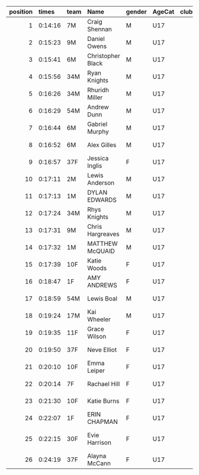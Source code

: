 |   position | times   | team   | Name              | gender   | AgeCat   |   clubnumber | Club name                  | Website                               |
|-----------:|:--------|:-------|:------------------|:---------|:---------|-------------:|:---------------------------|:--------------------------------------|
|          1 | 0:14:16 | 7M     | Craig Shennan     | M        | U17      |            7 | Giffnock North AC          | https://www.giffnocknorth.co.uk/      |
|          2 | 0:15:23 | 9M     | Daniel Owens      | M        | U17      |            9 | Garscube Harriers          | https://www.garscubeharriers.org.uk/  |
|          3 | 0:15:41 | 6M     | Christopher Black | M        | U17      |            6 | Cambuslang Harriers        | https://cambuslangharriers.org/       |
|          4 | 0:15:56 | 34M    | Ryan Knights      | M        | U17      |           34 | Kilbarchan AAC             | https://kilbarchanaac.org.uk/         |
|          5 | 0:16:26 | 34M    | Rhuridh Miller    | M        | U17      |           34 | Kilbarchan AAC             | https://kilbarchanaac.org.uk/         |
|          6 | 0:16:29 | 54M    | Andrew Dunn       | M        | U17      |           54 | VP-Glasgow                 | https://www.vp-glasgow.com            |
|          7 | 0:16:44 | 6M     | Gabriel Murphy    | M        | U17      |            6 | Cambuslang Harriers        | https://cambuslangharriers.org/       |
|          8 | 0:16:52 | 6M     | Alex Gilles       | M        | U17      |            6 | Cambuslang Harriers        | https://cambuslangharriers.org/       |
|          9 | 0:16:57 | 37F    | Jessica Inglis    | F        | U17      |           37 | Law & District AAC         | http://www.lawaac.co.uk/              |
|         10 | 0:17:11 | 2M     | Lewis Anderson    | M        | U17      |            2 | Kilmarnock H&AC            | http://www.kilmarnockharriers.com/    |
|         11 | 0:17:13 | 1M     | DYLAN EDWARDS     | M        | U17      |            1 | East Kilbride AC           | http://www.ekac.org.uk/               |
|         12 | 0:17:24 | 34M    | Rhys Knights      | M        | U17      |           34 | Kilbarchan AAC             | https://kilbarchanaac.org.uk/         |
|         13 | 0:17:31 | 9M     | Chris Hargreaves  | M        | U17      |            9 | Garscube Harriers          | https://www.garscubeharriers.org.uk/  |
|         14 | 0:17:32 | 1M     | MATTHEW McQUAID   | M        | U17      |            1 | East Kilbride AC           | http://www.ekac.org.uk/               |
|         15 | 0:17:39 | 10F    | Katie Woods       | F        | U17      |           10 | Shettleston Harriers       | http://shettlestonharriers.org.uk/    |
|         16 | 0:18:47 | 1F     | AMY ANDREWS       | F        | U17      |            1 | East Kilbride AC           | http://www.ekac.org.uk/               |
|         17 | 0:18:59 | 54M    | Lewis Boal        | M        | U17      |           54 | VP-Glasgow                 | https://www.vp-glasgow.com            |
|         18 | 0:19:24 | 17M    | Kai Wheeler       | M        | U17      |           17 | Calderglen Harriers        | http://www.calderglenharriers.org.uk/ |
|         19 | 0:19:35 | 11F    | Grace Wilson      | F        | U17      |           11 | Airdrie Harriers           | http://airdrieharriers.org/           |
|         20 | 0:19:50 | 37F    | Neve Elliot       | F        | U17      |           37 | Law & District AAC         | http://www.lawaac.co.uk/              |
|         21 | 0:20:10 | 10F    | Emma Leiper       | F        | U17      |           10 | Shettleston Harriers       | http://shettlestonharriers.org.uk/    |
|         22 | 0:20:14 | 7F     | Rachael Hill      | F        | U17      |            7 | Giffnock North AC          | https://www.giffnocknorth.co.uk/      |
|         23 | 0:21:30 | 10F    | Katie Burns       | F        | U17      |           10 | Shettleston Harriers       | http://shettlestonharriers.org.uk/    |
|         24 | 0:22:07 | 1F     | ERIN CHAPMAN      | F        | U17      |            1 | East Kilbride AC           | http://www.ekac.org.uk/               |
|         25 | 0:22:15 | 30F    | Evie Harrison     | F        | U17      |           30 | Greenock Glenpark Harriers | https://greenockglenparkharriers.com/ |
|         26 | 0:24:19 | 37F    | Alayna McCann     | F        | U17      |           37 | Law & District AAC         | http://www.lawaac.co.uk/              |